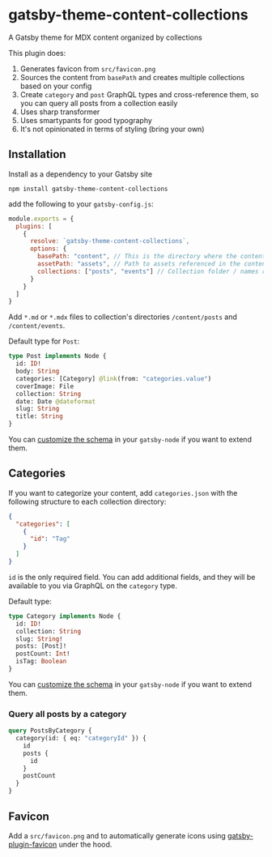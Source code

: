 # gatsby-theme-content-collections

A Gatsby theme for MDX content organized by collections

This plugin does:

1. Generates favicon from `src/favicon.png`
1. Sources the content from `basePath` and creates multiple collections based on your config
1. Create `category` and `post` GraphQL types and cross-reference them, so you can query all posts from a collection easily
1. Uses sharp transformer
1. Uses smartypants for good typography
1. It's not opinionated in terms of styling (bring your own)

## Installation

Install as a dependency to your Gatsby site

```
npm install gatsby-theme-content-collections
```

add the following to your `gatsby-config.js`:

```js
module.exports = {
  plugins: [
    {
      resolve: `gatsby-theme-content-collections`,
      options: {
        basePath: "content", // This is the directory where the content is stored
        assetPath: "assets", // Path to assets referenced in the content relative to basePath
        collections: ["posts", "events"] // Collection folder / names relative to basePath
      }
    }
  ]
}
```

Add `*.md` or `*.mdx` files to collection's directories `/content/posts` and `/content/events`.

Default type for `Post`:

```graphql
type Post implements Node {
  id: ID!
  body: String
  categories: [Category] @link(from: "categories.value")
  coverImage: File
  collection: String
  date: Date @dateformat
  slug: String
  title: String
}
```

You can [customize the schema](https://www.gatsbyjs.com/docs/schema-customization/) in your `gatsby-node` if you want to extend them.

## Categories

If you want to categorize your content, add `categories.json` with the following structure to each collection directory:

```json
{
  "categories": [
    {
      "id": "Tag"
    }
  ]
}
```

`id` is the only required field. You can add additional fields, and they will be available to you via GraphQL on the `category` type.

Default type:

```graphql
type Category implements Node {
  id: ID!
  collection: String
  slug: String!
  posts: [Post]!
  postCount: Int!
  isTag: Boolean
}
```

You can [customize the schema](https://www.gatsbyjs.com/docs/schema-customization/) in your `gatsby-node` if you want to extend them.

### Query all posts by a category

```graphql
query PostsByCategory {
  category(id: { eq: "categoryId" }) {
    id
    posts {
      id
    }
    postCount
  }
}
```

## Favicon

Add a `src/favicon.png` and to automatically generate icons using [gatsby-plugin-favicon](https://github.com/Creatiwity/gatsby-plugin-favicon) under the hood.
